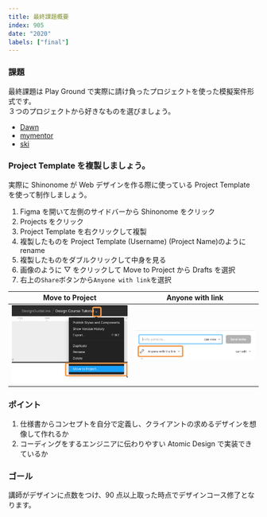 ```yaml
---
title: 最終課題概要
index: 905
date: "2020"
labels: ["final"]
---
```


### 課題

最終課題は Play Ground で実際に請け負ったプロジェクトを使った模擬案件形式です。  
３つのプロジェクトから好きなものを選びましょう。

- [Dawn]()
- [mymentor]()
- [ski]()

### Project Template を複製しましょう。

実際に Shinonome が Web デザインを作る際に使っている Project Template を使って制作しましょう。

1. Figma を開いて左側のサイドバーから Shinonome をクリック
2. Projects をクリック
3. Project Template を右クリックして複製
4. 複製したものを Project Template (Username) (Project Name)のように rename
5. 複製したものをダブルクリックして中身を見る
6. 画像のように ▽ をクリックして Move to Project から Drafts を選択
7. 右上の`Share`ボタンから`Anyone with link`を選択

| Move to Project                                    | Anyone with link                        |
| -------------------------------------------------- | --------------------------------------- |
| ![Move To Project](../../assets/moveToProject.png) | ![To Review](../../assets/toReview.png) |

### ポイント

1. 仕様書からコンセプトを自分で定義し、クライアントの求めるデザインを想像して作れるか
2. コーディングをするエンジニアに伝わりやすい Atomic Design で実装できているか

### ゴール

講師がデザインに点数をつけ、90 点以上取った時点でデザインコース修了となります。
